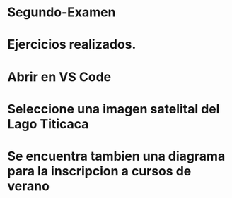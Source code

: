 # Segundo-Examen
# Ejercicios realizados.
# Abrir en VS Code
# Seleccione una imagen satelital del Lago Titicaca
# Se encuentra tambien una diagrama para la inscripcion a cursos de verano
